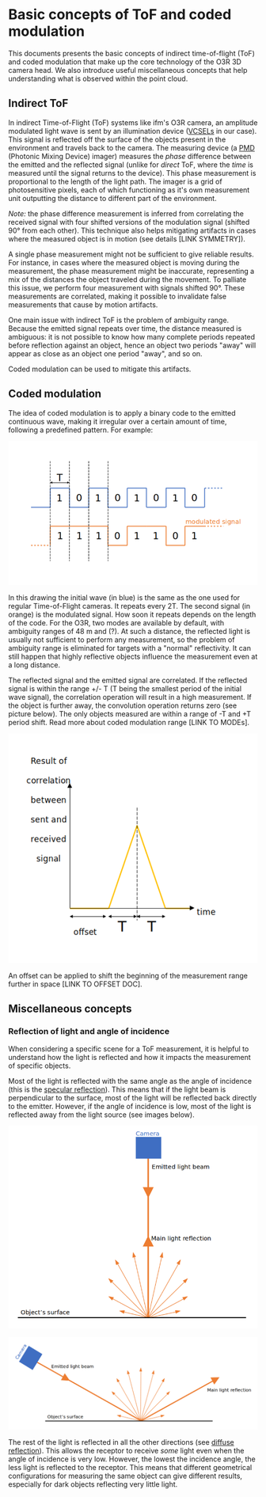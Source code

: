 # Basic concepts of ToF and coded modulation

This documents presents the basic concepts of indirect time-of-flight (ToF) and coded modulation that make up the core technology of the O3R 3D camera head. We also introduce useful miscellaneous concepts that help understanding what is observed within the point cloud.

## Indirect ToF
 
In indirect Time-of-Flight (ToF) systems like ifm's O3R camera, an amplitude modulated light wave is sent by an illumination device ([VCSELs](https://en.wikipedia.org/wiki/Vertical-cavity_surface-emitting_laser) in our case). This signal is reflected off the surface of the objects present in the environment and travels back to the camera. The measuring device (a [PMD](https://pmdtec.com/en/technology/time-of-flight/) (Photonic Mixing Device) imager) measures the *phase* difference between the emitted and the reflected signal (unlike for *direct* ToF, where the *time* is measured until the signal returns to the device). This phase measurement is proportional to the length of the light path. The imager is a grid of photosensitive pixels, each of which functioning as it's own measurement unit outputting the distance to different part of the environment. 

*Note:* the phase difference measurement is inferred from correlating the received signal with four shifted versions of the modulation signal (shifted 90° from each other). This technique also helps mitigating artifacts in cases where the measured object is in motion (see details [LINK SYMMETRY]). 

A single phase measurement might not be sufficient to give reliable results. For instance, in cases where the measured object is moving during the measurement, the phase measurement might be inaccurate, representing a mix of the distances the object traveled during the movement. To palliate this issue, we perform four measurement with signals shifted 90°. These measurements are correlated, making it possible to invalidate false measurements that cause by motion artifacts.

One main issue with indirect ToF is the problem of ambiguity range. Because the emitted signal repeats over time, the distance measured is ambiguous: it is not possible to know how many complete periods repeated before reflection against an object, hence an object two periods "away" will appear as close as an object one period "away", and so on. 

Coded modulation can be used to mitigate this artifacts. 

## Coded modulation

The idea of coded modulation is to apply a binary code to the emitted continuous wave, making it irregular over a certain amount of time, following a predefined pattern. For example: 

![Modulated signal](resources/modulated_signal.png)
 
In this drawing the initial wave (in blue) is the same as the one used for regular Time-of-Flight cameras. It repeats every 2T. The second signal (in orange) is the modulated signal. How soon it repeats depends on the length of the code. For the O3R, two modes are available by default, with ambiguity ranges of 48 m and (?). At such a distance, the reflected light is usually not sufficient to perform any measurement, so the problem of ambiguity range is eliminated for targets with a "normal" reflectivity. It can still happen that highly reflective objects influence the measurement even at a long distance. 

The reflected signal and the emitted signal are correlated. If the reflected signal is within the range +/- T (T being the smallest period of the initial wave signal), the correlation operation will result in a high measurement. If the object is further away, the convolution operation returns zero (see picture below). The only objects measured are within a range of -T and +T period shift. Read more about coded modulation range [LINK TO MODEs]. 

![Correlation function](resources/correlation.png)

 
 An offset can be applied to shift the beginning of the measurement range further in space [LINK TO OFFSET DOC]. 


## Miscellaneous concepts 

### Reflection of light and angle of incidence

When considering a specific scene for a ToF measurement, it is helpful to understand how the light is reflected and how it impacts the measurement of specific objects. 

Most of the light is reflected with the same angle as the angle of incidence (this is the [specular reflection](https://en.wikipedia.org/wiki/Specular_reflection)). This means that if the light beam is perpendicular to the surface, most of the light will be reflected back directly to the emitter. However, if the angle of incidence is low, most of the light is reflected away from the light source  (see images below).

![Reflective light with perpendicular incidence angle](resources/light_reflection_perp.png)

![Reflective light with low incidence angle](resources/light_reflection_angle.png)

The rest of the light is reflected in all the other directions (see [diffuse reflection](https://en.wikipedia.org/wiki/Diffuse_reflection)). This allows the receptor to receive *some* light even when the angle of incidence is very low. However, the lowest the incidence angle, the less light is reflected to the receptor. This means that different geometrical configurations for measuring the same object can give different results, especially for dark objects reflecting very little light.
